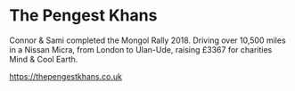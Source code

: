# The Pengest Khans

Connor & Sami completed the Mongol Rally 2018. Driving over 10,500 miles in a Nissan Micra, from London to Ulan-Ude, raising £3367 for charities Mind & Cool Earth.

https://thepengestkhans.co.uk